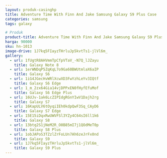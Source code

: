 ```yaml
---
layout: produk-casinghp
title: Adventure Time With Finn And Jake Samsung Galaxy S9 Plus Case
categories: samsung
tags: galaxy

# Produk
product-title: Adventure Time With Finn And Jake Samsung Galaxy S9 Plus Case
harga: 90000
sku: hn-1013
image-drive: 1J7kq5FIayzTHrluJp5kvtTs1-jlVl6m_
gallery:
  - url: 1fUgtR8AHVmmTpCfpVTaV_-N7Q_lJZayu
    title: Galaxy Note 8
  - url: 1erWNDqP5ZqKqL7o9Ga60BWUtmlaX6aIP
    title: Galaxy S6
  - url: 1iG4JGecHvWRlXcwXD3FwYzhLeYv3IQtf
    title: Galaxy S6 Edge
  - url: 1_m_2zx64Gia14vjDPPxEN0fHyfEfuMof
    title: Galaxy S6 Edge Plus
  - url: 16UJv-1ak6LcZIPIdgRGnYIwV1Dajh2rg
    title: Galaxy S7
  - url: 16KapULV6tOyqiIEh0kdpQwF3Sq_CAyD6
    title: Galaxy S7 Edge
  - url: 15E15iDqxRwUWVFSl3YZy4C64sI6ll1k6
    title: Galaxy S8
  - url: 13btq2S1jNeM2R_O0B85mI7j1QOdMeT0p
    title: Galaxy S8 Plus
  - url: 1obJAPoS3TZzlZrFoLUn7Ah6zeJrFx0nd
    title: Galaxy S9
  - url: 1J7kq5FIayzTHrluJp5kvtTs1-jlVl6m_
    title: Galaxy S9 Plus
---
```

